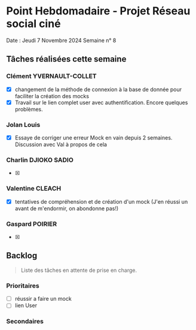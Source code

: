 # Point Hebdomadaire - Projet Réseau social ciné

Date : Jeudi 7 Novembre 2024
Semaine n° 8

## Tâches réalisées cette semaine


### Clément YVERNAULT-COLLET
-[x] changement de la méthode de connexion à la base de donnée pour faciliter la création des mocks
-[x] Travail sur le lien complet user avec authentification. Encore quelques problèmes.

### Jolan Louis
-[x] Essaye de corriger une erreur Mock en vain depuis 2 semaines. Discussion avec Val à propos de cela

### Charlin DJIOKO SADIO
-[x] 

### Valentine CLEACH
-[x] tentatives de compréhension et de création d'un mock (J'en réussi un avant de m'endormir, on abondonne pas!) 

### Gaspard POIRIER
-[x] 

## Backlog

> Liste des tâches en attente de prise en charge.

### Prioritaires
-[ ] réussir a faire un mock
-[ ] lien User 

### Secondaires
